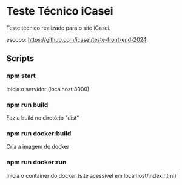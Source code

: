 # Teste Técnico iCasei

Teste técnico realizado para o site iCasei.

escopo: https://github.com/icasei/teste-front-end-2024

## Scripts

### npm start
Inicia o servidor (localhost:3000)

### npm run build
Faz a build no diretório "dist"

### npm run docker:build
Cria a imagem do docker

### npm run docker:run
Inicia o container do docker (site acessível em localhost/index.html)